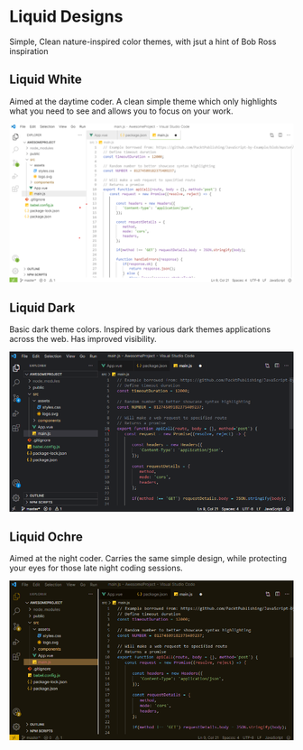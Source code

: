 # Liquid Designs
Simple, Clean nature-inspired color themes, with jsut a hint of Bob Ross inspiration

## Liquid White 

Aimed at the daytime coder. A clean simple theme which only highlights what you need to see and allows you to focus on your work.

![Liquid White Color theme](./img/liquid-white.png)


## Liquid Dark

Basic dark theme colors. Inspired by various dark themes applications across the web. Has improved visibility.

![Liquid Dark Color theme](./img/liquid-dark.png)

## Liquid Ochre

Aimed at the night coder. Carries the same simple design, while protecting your eyes for those late night coding sessions.

![Liquid Ochre Color theme](./img/liquid-ochre.png)
